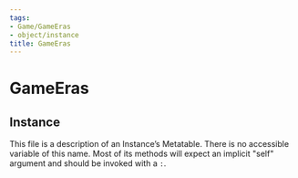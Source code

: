 ```yaml
---
tags:
- Game/GameEras
- object/instance
title: GameEras
---
```

# GameEras
## Instance
This file is a description of an Instance’s Metatable. There is no accessible variable of this name. Most of its methods will expect an implicit "self" argument and should be invoked with a `:`.
